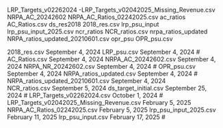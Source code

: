 LRP_Targets_v02262024  -LRP_Targets_v02042025_Missing_Revenue.csv
NRPA_AC_20242602        NRPA_AC_Ratios_02242025.csv
ac_ratios               AC_Ratios.csv
ds_res2018              2018_res.csv
lrp_psu_input           lrp_psu_input_2025.csv
ncr_ratios              NCR_ratios.csv
nrpa_ratios_updated     NRPA_ratios_updated_20210601.csv
opr_psu                 OPR_psu.csv

2018_res.csv                                  September 4, 2024
LRP_psu.csv                                   September 4, 2024          #
AC_Ratios.csv                                 September 4, 2024
NRPA_AC_20242602.csv                          September 4, 2024
NRPA_NR_20242602.csv                          September 4, 2024          #
OPR_psu.csv                                   September 4, 2024
NRPA_ratios_updated.csv                       September 4, 2024          #
NRPA_ratios_updated_20210601.csv              September 4, 2024          
NCR_ratios.csv                                September 5, 2024
ds_target_initial.csv                         September 25, 2024         #
LRP_Targets_v02262024.csv                     October 1, 2024            #
LRP_Targets_v02042025_Missing_Revenue.csv     February 5, 2025
NRPA_AC_Ratios_02242025.csv                   February 5, 2025
lrp_psu_input_2025.csv                        February 11, 2025
lrp_psu_input.csv                             February 17, 2025          #





